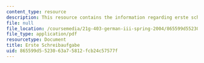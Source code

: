 ```yaml
---
content_type: resource
description: This resource contains the information regarding erste schreibaufgabe.
file: null
file_location: /coursemedia/21g-403-german-iii-spring-2004/865599d5523063a75812fcb24c57577f_MIT21G_403S04_asn1_2.pdf
file_type: application/pdf
resourcetype: Document
title: Erste Schreibaufgabe
uid: 865599d5-5230-63a7-5812-fcb24c57577f
---
```

